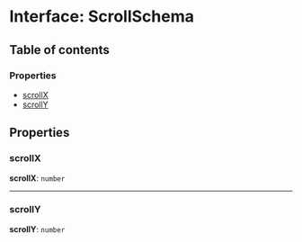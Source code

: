 # Interface: ScrollSchema

## Table of contents

### Properties

* [scrollX](/auto-docs/utils/interfaces/ScrollSchema.md#scrollx)
* [scrollY](/auto-docs/utils/interfaces/ScrollSchema.md#scrolly)

## Properties

### scrollX

**scrollX**: `number`

***

### scrollY

**scrollY**: `number`
